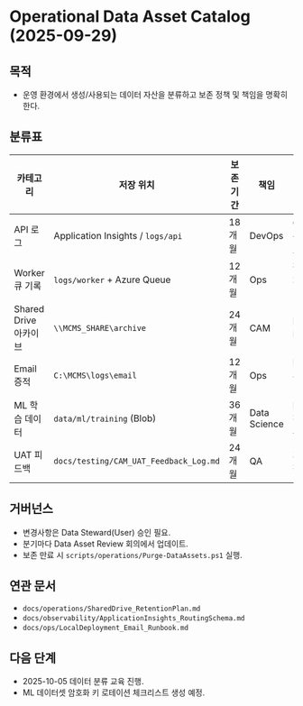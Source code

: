 # Operational Data Asset Catalog (2025-09-29)

## 목적
- 운영 환경에서 생성/사용되는 데이터 자산을 분류하고 보존 정책 및 책임을 명확히 한다.

## 분류표
| 카테고리 | 저장 위치 | 보존 기간 | 책임 | 비고 |
| --- | --- | --- | --- | --- |
| API 로그 | Application Insights / `logs/api` | 18개월 | DevOps | GDPR 대응, PII 마스킹 적용 |
| Worker 큐 기록 | `logs/worker` + Azure Queue | 12개월 | Ops | 장애 시 재처리용 스냅샷 |
| Shared Drive 아카이브 | `\\MCMS_SHARE\archive` | 24개월 | CAM | Retention Plan 준수 |
| Email 증적 | `C:\MCMS\logs\email` | 12개월 | Ops | Incident 시 48시간 내 제공 |
| ML 학습 데이터 | `data/ml/training` (Blob) | 36개월 | Data Science | Label 버전 관리 필수 |
| UAT 피드백 | `docs/testing/CAM_UAT_Feedback_Log.md` | 24개월 | QA | 개인 식별 정보 제거 |

## 거버넌스
- 변경사항은 Data Steward(User) 승인 필요.
- 분기마다 Data Asset Review 회의에서 업데이트.
- 보존 만료 시 `scripts/operations/Purge-DataAssets.ps1` 실행.

## 연관 문서
- `docs/operations/SharedDrive_RetentionPlan.md`
- `docs/observability/ApplicationInsights_RoutingSchema.md`
- `docs/ops/LocalDeployment_Email_Runbook.md`

## 다음 단계
- 2025-10-05 데이터 분류 교육 진행.
- ML 데이터셋 암호화 키 로테이션 체크리스트 생성 예정.
